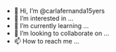 - 👋 Hi, I’m @carlafernanda15yers
- 👀 I’m interested in ...
- 🌱 I’m currently learning ...
- 💞️ I’m looking to collaborate on ...
- 📫 How to reach me ...

<!---
carlafernanda15yers/carlafernanda15yers is a ✨ special ✨ repository because its `README.md` (this file) appears on your GitHub profile.
You can click the Preview link to take a look at your changes.
--->
